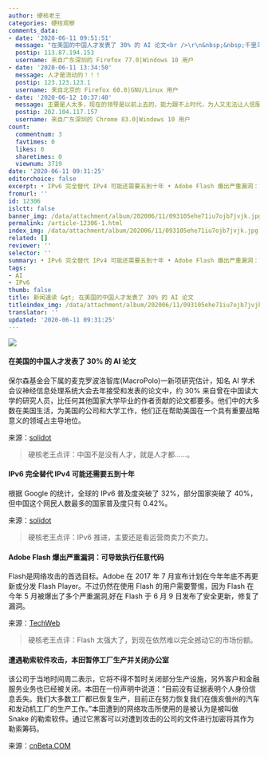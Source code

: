 ```yaml
---
author: 硬核老王
categories: 硬核观察
comments_data:
- date: '2020-06-11 09:51:51'
  message: "在美国的中国人才发表了 30% 的 AI 论文<br />\r\n&nbsp;&nbsp;千里马常有！"
  postip: 113.87.194.153
  username: 来自广东深圳的 Firefox 77.0|Windows 10 用户
- date: '2020-06-11 13:34:50'
  message: 人才是流动的！！！
  postip: 123.123.123.1
  username: 来自北京的 Firefox 60.0|GNU/Linux 用户
- date: '2020-06-12 10:37:40'
  message: 主要是人太多，现在的领导是以前上去的，能力跟不上时代，为人又无法让人信服
  postip: 202.104.117.157
  username: 来自广东深圳的 Chrome 83.0|Windows 10 用户
count:
  commentnum: 3
  favtimes: 0
  likes: 0
  sharetimes: 0
  viewnum: 3719
date: '2020-06-11 09:31:25'
editorchoice: false
excerpt: • IPv6 完全替代 IPv4 可能还需要五到十年 • Adobe Flash 爆出严重漏洞：可导致执行任意代码 • 遭遇勒索软件攻击，本田暂停工厂生产并关闭办公室
fromurl: ''
id: 12306
islctt: false
banner_img: /data/attachment/album/202006/11/093105ehe71iu7ojb7jvjk.jpg
permalink: /article-12306-1.html
index_img: /data/attachment/album/202006/11/093105ehe71iu7ojb7jvjk.jpg
related: []
reviewer: ''
selector: ''
summary: • IPv6 完全替代 IPv4 可能还需要五到十年 • Adobe Flash 爆出严重漏洞：可导致执行任意代码 • 遭遇勒索软件攻击，本田暂停工厂生产并关闭办公室
tags:
- AI
- IPv6
thumb: false
title: 新闻速读 &gt; 在美国的中国人才发表了 30% 的 AI 论文
titleindex_img: /data/attachment/album/202006/11/093105ehe71iu7ojb7jvjk.jpg
translator: ''
updated: '2020-06-11 09:31:25'
---
```


![](/data/attachment/album/202006/11/093105ehe71iu7ojb7jvjk.jpg)


#### 在美国的中国人才发表了 30% 的 AI 论文


保尔森基金会下属的麦克罗波洛智库(MacroPolo)一新项研究估计，知名 AI 学术会议神经信息处理系统大会去年接受和发表的论文中，约 30% 来自曾在中国读大学的研究人员，比任何其他国家大学毕业的作者贡献的论文都要多。他们中的大多数在美国生活，为美国的公司和大学工作，他们正在帮助美国在一个具有重要战略意义的领域占主导地位。


来源：[solidot](https://www.solidot.org/story?sid=64619)



> 
> 硬核老王点评：中国不是没有人才，就是人才都……。
> 
> 
> 


#### IPv6 完全替代 IPv4 可能还需要五到十年


根据 Google 的统计，全球的 IPv6 普及度突破了 32%，部分国家突破了 40%，但中国这个网民人数最多的国家普及度只有 0.42%。


来源：[solidot](https://www.solidot.org/story?sid=64624)



> 
> 硬核老王点评：IPv6 推进，主要还是看运营商卖力不卖力。
> 
> 
> 


#### Adobe Flash 爆出严重漏洞：可导致执行任意代码


Flash是网络攻击的首选目标。Adobe 在 2017 年 7 月宣布计划在今年年底不再更新或分发 Flash Player。不过仍然在使用 Flash 的用户需要警惕，因为 Flash 在今年 5 月被爆出了多个严重漏洞,好在 Flash 于 6 月 9 日发布了安全更新，修复了漏洞。


来源：[TechWeb](https://www.cnbeta.com/articles/soft/989233.htm)



> 
> 硬核老王点评：Flash 太强大了，到现在依然难以完全撼动它的市场份额。
> 
> 
> 


#### 遭遇勒索软件攻击，本田暂停工厂生产并关闭办公室


该公司于当地时间周二表示，它将不得不暂时关闭部分生产设施，另外客户和金融服务业务也已经被关闭。本田在一份声明中说道：“目前没有证据表明个人身份信息丢失。我们大多数工厂都已恢复生产，目前正在努力恢复我们在俄亥俄州的汽车和发动机工厂的生产工作。”本田遭到的网络攻击所使用的是被认为是被叫做 Snake 的勒索软件。通过它黑客可以对遭到攻击的公司的文件进行加密将其作为勒索筹码。


来源：[cnBeta.COM](https://www.cnbeta.com/articles/tech/989187.htm)